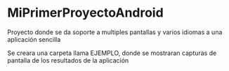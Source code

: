 # MiPrimerProyectoAndroid
Proyecto donde se da soporte a multiples pantallas y varios idiomas a una aplicación sencilla

Se creara una carpeta llama EJEMPLO, donde se mostraran capturas de pantalla de los resultados de la aplicación
